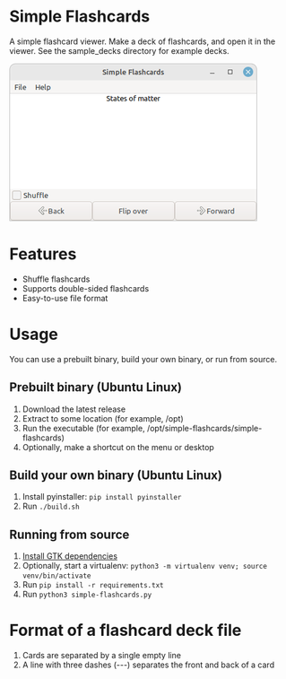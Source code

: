 # Simple Flashcards

A simple flashcard viewer. Make a deck of flashcards, and open it in the viewer. See the sample_decks directory for example decks.

![screenshot](./screenshots/main.png)

# Features

- Shuffle flashcards
- Supports double-sided flashcards
- Easy-to-use file format

# Usage

You can use a prebuilt binary, build your own binary, or run from source.

## Prebuilt binary (Ubuntu Linux)

1. Download the latest release
2. Extract to some location (for example, /opt)
3. Run the executable (for example, /opt/simple-flashcards/simple-flashcards)
4. Optionally, make a shortcut on the menu or desktop

## Build your own binary (Ubuntu Linux)

1. Install pyinstaller: `pip install pyinstaller`
2. Run `./build.sh`

## Running from source

1. [Install GTK dependencies](https://pygobject.readthedocs.io/en/latest/getting_started.html)
2. Optionally, start a virtualenv: `python3 -m virtualenv venv; source venv/bin/activate`
3. Run `pip install -r requirements.txt`
4. Run `python3 simple-flashcards.py`

# Format of a flashcard deck file

1. Cards are separated by a single empty line
2. A line with three dashes (---) separates the front and back of a card

